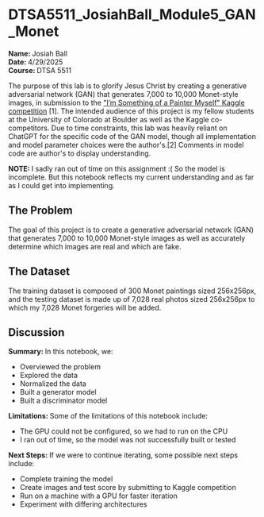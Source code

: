 # DTSA5511_JosiahBall_Module5_GAN_Monet

<p><strong>Name: </strong>Josiah Ball<br>
<strong>Date: </strong>4/29/2025<br>
<strong>Course: </strong>DTSA 5511</p>

<p>The purpose of this lab is to glorify Jesus Christ by creating a generative adversarial network (GAN) that generates 7,000 to 10,000 Monet-style images, in submission to the <a href="https://www.kaggle.com/competitions/gan-getting-started/overview" target="_blank">"I’m Something of a Painter Myself" Kaggle competition</a> [1]. The intended audience of this project is my fellow students at the University of Colorado at Boulder as well as the Kaggle co-competitors. Due to time constraints, this lab was heavily reliant on ChatGPT for the specific code of the GAN model, though all implementation and model parameter choices were the author's.[2] Comments in model code are author's to display understanding.</p>

<p><strong>NOTE: </strong>I sadly ran out of time on this assignment :( So the model is incomplete. But this notebook reflects my current understanding and as far as I could get into implementing.</p>

## The Problem

<p>The goal of this project is to create a generative adversarial network (GAN) that generates 7,000 to 10,000 Monet-style images as well as accurately determine which images are real and which are fake.</p>

## The Dataset

<p>The training dataset is composed of 300 Monet paintings sized 256x256px, and the testing dataset is made up of 7,028 real photos sized 256x256px to which my 7,028 Monet forgeries will be added.</p>

## Discussion

<p><strong>Summary: </strong>In this notebook, we:</p>

<ul>
    <li>Overviewed the problem</li>
    <li>Explored the data</li>
    <li>Normalized the data</li>
    <li>Built a generator model</li>
    <li>Built a discriminator model</li>
</ul>

<p><strong>Limitations: </strong>Some of the limitations of this notebook include:</p>

<ul>
    <li>The GPU could not be configured, so we had to run on the CPU</li>
    <li>I ran out of time, so the model was not successfully built or tested</li>
</ul>

<p><strong>Next Steps: </strong>If we were to continue iterating, some possible next steps include:</p>

<ul>
    <li>Complete training the model</li>
    <li>Create images and test score by submitting to Kaggle competition</li>
    <li>Run on a machine with a GPU for faster iteration</li>
    <li>Experiment with differing architectures</li>
</ul>
